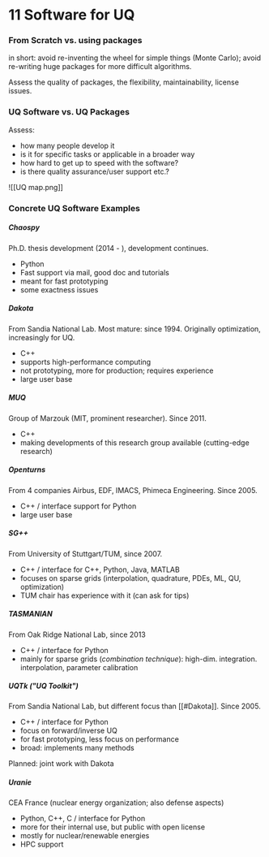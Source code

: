 # 11 Software for UQ
### From Scratch vs. using packages
in short: avoid re-inventing the wheel for simple things (Monte Carlo); avoid re-writing huge packages for more difficult algorithms.

Assess the quality of packages, the flexibility, maintainability, license issues.

### UQ Software vs. UQ Packages
Assess: 
- how many people develop it
- is it for specific tasks or applicable in a broader way
- how hard to get up to speed with the software?
- is there quality assurance/user support etc.?

![[UQ map.png]]

### Concrete UQ Software Examples

##### Chaospy
Ph.D. thesis development (2014 - ), development continues.
- Python
- Fast support via mail, good doc and tutorials
- meant for fast prototyping
- some exactness issues

##### Dakota
From Sandia National Lab. Most mature: since 1994. Originally optimization, increasingly for UQ.
- C++
- supports high-performance computing
- not prototyping, more for production; requires experience
- large user base

##### MUQ
Group of Marzouk (MIT, prominent researcher). Since 2011.
- C++
- making developments of this research group available (cutting-edge research)

##### Openturns
From 4 companies Airbus, EDF, IMACS, Phimeca Engineering. Since 2005.
- C++ / interface support for Python
- large user base

##### SG++
From University of Stuttgart/TUM, since 2007.
- C++ / interface for C++, Python, Java, MATLAB
- focuses on sparse grids (interpolation, quadrature, PDEs, ML, QU, optimization)
- TUM chair has experience with it (can ask for tips)

##### TASMANIAN
From Oak Ridge National Lab, since 2013
- C++ / interface for Python
- mainly for sparse grids (*combination technique*): high-dim. integration. interpolation, parameter calibration

##### UQTk ("UQ Toolkit")
From Sandia National Lab, but different focus than [[#Dakota]]. Since 2005.
- C++ / interface for Python
- focus on forward/inverse UQ
- for fast prototyping, less focus on performance
- broad: implements many methods

Planned: joint work with Dakota 

##### Uranie
CEA France (nuclear energy organization; also defense aspects)
- Python, C++, C / interface for Python
- more for their internal use, but public with open license
- mostly for nuclear/renewable energies
- HPC support
